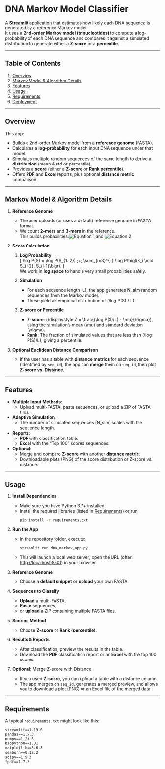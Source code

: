 # DNA Markov Model Classifier

A **Streamlit** application that estimates how likely each DNA sequence is generated by a reference Markov model.  
It uses a **2nd-order Markov model (trinucleotides)** to compute a log-probability of each DNA sequence and compares it against a simulated distribution to generate either a **Z-score** or a **percentile**.

---

## Table of Contents
1. [Overview](#overview)
2. [Markov Model & Algorithm Details](#markov-model--algorithm-details)
3. [Features](#features)
4. [Usage](#usage)
5. [Requirements](#requirements)
6. [Deployment](#deployment)


---

## Overview

This app:
- Builds a 2nd-order Markov model from a **reference genome** (FASTA).
- Calculates a **log-probability** for each input DNA sequence under that model.
- Simulates multiple random sequences of the same length to derive a **distribution** (mean & std or percentile).
- Provides a **score** (either a **Z-score** or **Rank percentile**).
- Offers **PDF** and **Excel** reports, plus optional **distance metric** comparison.

---

## Markov Model & Algorithm Details

1. **Reference Genome**  
   - The user uploads (or uses a default) reference genome in FASTA format.  
   - We count **2-mers** and **3-mers** in the reference.  
   This builds probabilities:![Equation 1](https://render.githubusercontent.com/render/math?math=P(\text{2-mer}))
   and ![Equation 2](https://render.githubusercontent.com/render/math?math=P(\text{3-mer}|\text{2-mer}))


2. **Score Calculation**  
   1. **Log Probability**  
      \[
      \log P(S) = \log P(S_{1..2}) \;+\; \sum_{i=3}^{L} \log P\bigl(S_i \mid S_{i-2}, S_{i-1}\bigr).
      \]  
      We work in **log space** to handle very small probabilities safely.

   2. **Simulation**  
      - For each sequence length \(L\), the app generates **N_sim** random sequences from the Markov model.  
      - These yield an empirical distribution of \(\log P(S) / L\).

   3. **Z-score or Percentile**  
      - **Z-score**: \(\displaystyle Z = \frac{(\log P(S)/L) - \mu}{\sigma}\), using the simulation’s mean \(\mu\) and standard deviation \(\sigma\).  
      - **Rank**: The fraction of simulated values that are less than \(\log P(S)/L\), giving a percentile.

3. **Optional Euclidean Distance Comparison**  
   - If the user has a table with **distance metrics** for each sequence (identified by `seq_id`), the app can **merge** them on `seq_id`, then plot **Z-score vs. Distance**.

---

## Features

- **Multiple Input Methods**:  
  - Upload multi-FASTA, paste sequences, or upload a ZIP of FASTA files.
- **Adaptive Simulation**:  
  - The number of simulated sequences (N_sim) scales with the sequence length.
- **Reports**:  
  - **PDF** with classification table.  
  - **Excel** with the “Top 100” scored sequences.  
- **Optional**:  
  - Merge and compare **Z-score** with another **distance metric**.  
  - Downloadable plots (PNG) of the score distribution or Z-score vs. distance.

---

## Usage

1. **Install Dependencies**  
   - Make sure you have Python 3.7+ installed.  
   - Install the required libraries (listed in [Requirements](#requirements)) or run:
     ```bash
     pip install -r requirements.txt
     ```

2. **Run the App**  
   - In the repository folder, execute:
     ```bash
     streamlit run dna_markov_app.py
     ```
   - This will launch a local web server; open the URL (often [http://localhost:8501](http://localhost:8501)) in your browser.

3. **Reference Genome**  
   - Choose a **default snippet** or **upload** your own FASTA.

4. **Sequences to Classify**  
   - **Upload** a multi-FASTA,  
   - **Paste** sequences,  
   - or **upload** a ZIP containing multiple FASTA files.

5. **Scoring Method**  
   - Choose **Z-score** or **Rank (percentile)**.

6. **Results & Reports**  
   - After classification, preview the results in the table.  
   - Download the **PDF** classification report or an **Excel** with the top 100 scores.

7. **Optional**: Merge Z-score with Distance  
   - If you used **Z-score**, you can upload a table with a distance column.  
   - The app merges on `seq_id`, generates a merged preview, and allows you to download a plot (PNG) or an Excel file of the merged data.

---

## Requirements

A typical `requirements.txt` might look like this:
```txt
streamlit==1.19.0
pandas==1.5.3
numpy==1.23.5
biopython==1.81
matplotlib==3.6.3
seaborn==0.12.2
scipy==1.9.3
fpdf==1.7.2
